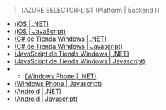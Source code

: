 > [AZURE.SELECTOR-LIST (Platform | Backend )]
- [(iOS | .NET)](/es-es/documentation/articles/mobile-services-dotnet-backend-ios-get-started-push/)
- [(iOS | JavaScript)](/es-es/documentation/articles/mobile-services-javascript-backend-ios-get-started-push/)
- [(C# de Tienda Windows | .NET)](/es-es/documentation/articles/mobile-services-dotnet-backend-windows-store-dotnet-get-started-push/)
- [(C# de Tienda Windows | Javascript)](/es-es/documentation/articles/mobile-services-javascript-backend-windows-store-dotnet-get-started-push/)
- [(JavaScript de Tienda Windows | .NET)](/es-es/documentation/articles/mobile-services-dotnet-backend-windows-store-javascript-get-started-push/)
- [(JavaScript de Tienda Windows | Javascript)](/es-es/documentation/articles/mobile-services-javascript-backend-windows-store-javascript-get-started-push/)
- - [(Windows Phone | .NET)](/es-es/documentation/articles/mobile-services-dotnet-backend-windows-phone-get-started-push/)
- [(Windows Phone | Javascript)](/es-es/documentation/articles/mobile-services-javascript-backend-windows-phone-get-started-push/)
- [(Android | .NET)](/es-es/documentation/articles/mobile-services-dotnet-backend-android-get-started-push/)
- [(Android | Javascript)](/es-es/documentation/articles/mobile-services-javascript-backend-android-get-started-push/)
